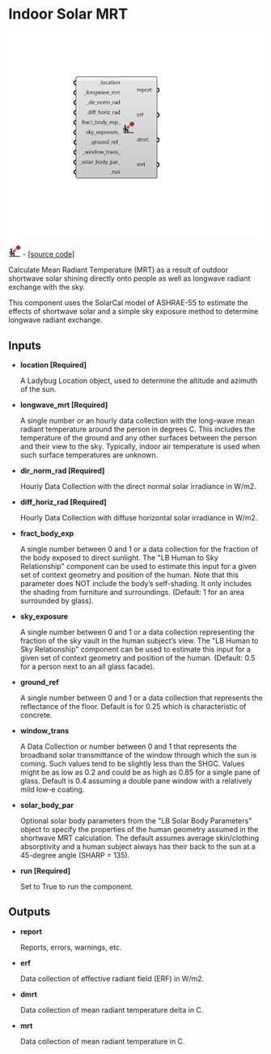 # Indoor Solar MRT

![](../../.gitbook/assets/Indoor_Solar_MRT.png)

![](../../.gitbook/assets/Indoor_Solar_MRT%20%281%29.png) - [\[source code\]](https://github.com/ladybug-tools/ladybug-grasshopper/blob/master/ladybug_grasshopper/src//LB%20Indoor%20Solar%20MRT.py)

Calculate Mean Radiant Temperature \(MRT\) as a result of outdoor shortwave solar shining directly onto people as well as longwave radiant exchange with the sky.

This component uses the SolarCal model of ASHRAE-55 to estimate the effects of shortwave solar and a simple sky exposure method to determine longwave radiant exchange.

## Inputs

* **location \[Required\]**

  A Ladybug Location object, used to determine the altitude and azimuth of the sun. 

* **longwave\_mrt \[Required\]**

  A single number or an hourly data collection with the long-wave mean radiant temperature around the person in degrees C. This includes the temperature of the ground and any other surfaces between the person and their view to the sky. Typically, indoor air temperature is used when such surface temperatures are unknown. 

* **dir\_norm\_rad \[Required\]**

  Hourly Data Collection with the direct normal solar irradiance in W/m2. 

* **diff\_horiz\_rad \[Required\]**

  Hourly Data Collection with diffuse horizontal solar irradiance in W/m2. 

* **fract\_body\_exp**

  A single number between 0 and 1 or a data collection for the fraction of the body exposed to direct sunlight. The "LB Human to Sky Relationship" component can be used to estimate this input for a given set of context geometry and position of the human. Note that this parameter does NOT include the body’s self-shading. It only includes the shading from furniture and surroundings. \(Default: 1 for an area surrounded by glass\). 

* **sky\_exposure**

  A single number between 0 and 1 or a data collection representing the fraction of the sky vault in the human subject’s view. The "LB Human to Sky Relationship" component can be used to estimate this input for a given set of context geometry and position of the human. \(Default: 0.5 for a person next to an all glass facade\). 

* **ground\_ref**

  A single number between 0 and 1 or a data collection that represents the reflectance of the floor. Default is for 0.25 which is characteristic of concrete. 

* **window\_trans**

  A Data Collection or number between 0 and 1 that represents the broadband solar transmittance of the window through which the sun is coming. Such values tend to be slightly less than the SHGC. Values might be as low as 0.2 and could be as high as 0.85 for a single pane of glass. Default is 0.4 assuming a double pane window with a relatively mild low-e coating. 

* **solar\_body\_par**

  Optional solar body parameters from the "LB Solar Body Parameters" object to specify the properties of the human geometry assumed in the shortwave MRT calculation. The default assumes average skin/clothing absorptivity and a human subject always has their back to the sun at a 45-degree angle \(SHARP = 135\). 

* **run \[Required\]**

  Set to True to run the component. 

## Outputs

* **report**

  Reports, errors, warnings, etc. 

* **erf**

  Data collection of effective radiant field \(ERF\) in W/m2. 

* **dmrt**

  Data collection of mean radiant temperature delta in C. 

* **mrt**

  Data collection of mean radiant temperature in C. 

